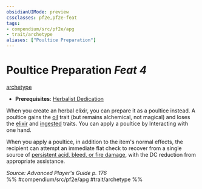 ```yaml
---
obsidianUIMode: preview
cssclasses: pf2e,pf2e-feat
tags:
- compendium/src/pf2e/apg
- trait/archetype
aliases: ["Poultice Preparation"]
---
```

# Poultice Preparation  *Feat 4*  
[archetype](rules/traits/archetype.md "Archetype Feat Trait")  

- **Prerequisites**: [Herbalist Dedication](compendium/feats/herbalist-dedication-apg.md)

When you create an herbal elixir, you can prepare it as a poultice instead. A poultice gains the [oil](rules/traits/oil.md "Oil Item Trait") trait (but remains alchemical, not magical) and loses the [elixir](rules/traits/elixir.md "Elixir Item Trait") and [ingested](rules/traits/ingested.md "Ingested Item Trait") traits. You can apply a poultice by Interacting with one hand.

When you apply a poultice, in addition to the item's normal effects, the recipient can attempt an immediate flat check to recover from a single source of [persistent acid, bleed, or fire damage](rules/conditions.md#Persistent%20Damage), with the DC reduction from appropriate assistance.

*Source: Advanced Player's Guide p. 176*  
%% #compendium/src/pf2e/apg #trait/archetype %%